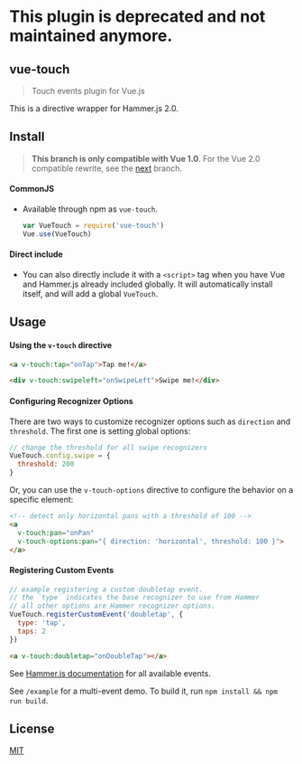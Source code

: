 # This plugin is deprecated and not maintained anymore.

## vue-touch

> Touch events plugin for Vue.js

This is a directive wrapper for Hammer.js 2.0.

## Install

> **This branch is only compatible with Vue 1.0**. For the Vue 2.0 compatible rewrite, see the [next](https://github.com/vuejs/vue-touch/tree/next) branch.

#### CommonJS

- Available through npm as `vue-touch`.

  ``` js
  var VueTouch = require('vue-touch')
  Vue.use(VueTouch)
  ```

#### Direct include

- You can also directly include it with a `<script>` tag when you have Vue and Hammer.js already included globally. It will automatically install itself, and will add a global `VueTouch`.

## Usage

#### Using the `v-touch` directive

``` html
<a v-touch:tap="onTap">Tap me!</a>

<div v-touch:swipeleft="onSwipeLeft">Swipe me!</div>
```

#### Configuring Recognizer Options

There are two ways to customize recognizer options such as `direction` and `threshold`. The first one is setting global options:

``` js
// change the threshold for all swipe recognizers
VueTouch.config.swipe = {
  threshold: 200
}
```

Or, you can use the `v-touch-options` directive to configure the behavior on a specific element:

``` html
<!-- detect only horizontal pans with a threshold of 100 -->
<a
  v-touch:pan="onPan"
  v-touch-options:pan="{ direction: 'horizontal', threshold: 100 }">
</a>
```

#### Registering Custom Events

``` js
// example registering a custom doubletap event.
// the `type` indicates the base recognizer to use from Hammer
// all other options are Hammer recognizer options.
VueTouch.registerCustomEvent('doubletap', {
  type: 'tap',
  taps: 2
})
```
``` html
<a v-touch:doubletap="onDoubleTap"></a>
```

See [Hammer.js documentation](http://hammerjs.github.io/getting-started/) for all available events.

See `/example` for a multi-event demo. To build it, run `npm install && npm run build`.

## License

[MIT](http://opensource.org/licenses/MIT)
